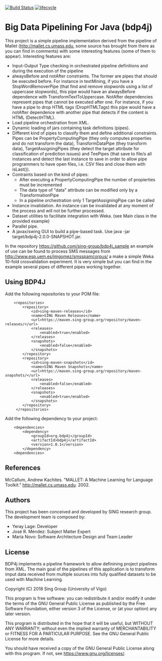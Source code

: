 [![Build Status](https://travis-ci.com/sing-group/bdp4j.svg?branch=master)](https://travis-ci.com/sing-group/bdp4j)
[![lifecycle](https://img.shields.io/badge/lifecycle-stable-brightgreen.svg)](https://www.tidyverse.org/lifecycle/#stable)

# Big Data Pipelining For Java (bdp4j)

This project is a simple pipeline implementation derived from the pipeline of Mallet 
(http://mallet.cs.umass.edu, some source has brought from there as you can find in comments) with 
some interesting features (some of them to appear). Interesting features are:

* Input-Output Type checking in orchestrated pipeline definitions and during the execution of the pipeline 
* alwaysBefore and notAfter constraints. The former are pipes that should be executed before. 
  For instance in textMining, if you have a StopWordRemoverPipe (that find and remove stopwords using 
  a list of uppercase stopwords), this pipe would have an alwaysBefore dependence with TransformTextToUppercase. 
  NotAfter dependencies represent pipes that cannot be executed after one. For instance, if you have a pipe 
  to drop HTML tags (DropHTMLTags) this pipe would have a notAfter dependence with another pipe that detects 
  if the content is HTML (DetectHTML).
* Load pipeline orchestration from XML.
* Dynamic loading of jars containing task definitions (pipes).
* Different kind of pipes to classify them and define additional constraints. Pipes can be 
  PropertyComputingPipe (they only computes properties and do not transform the data), 
  TransformDataPipe (they transform data), 
  TargetAssigningPipes (they detect the target attribute for classification of prediction issues) 
  and TeePipes (that save to file/s all instances and detect the last instance to save in order to allow pipe programmers 
  to have open files, i.e. CSV files and close them with isLast()).
* Contraints based on the kind of pipes: 
  * After executing a PropertyComputingPipe the number of propierties must be incremented
  * The data type of "data" attribute can be modified only by a TransformationPipe
  * In a pipeline orchestration only 1 TargetAssigningPipe can be called
* Instance invalidation. An instance can be invalidated at any moment of the process and will not be further processed.
* Dataset utilities to facilitate integration with Weka. (see Main class in the provided example)
* Parallel pipe.
* A javax/swing GUI to build a pipe-based task. Use java -jar target/bdp4j-2.0.0-SNAPSHOT.jar.

In the repository https://github.com/sing-group/bdp4j_sample an example of use can be found to process SMS messages from 
http://www.esp.uem.es/jmgomez/smsspamcorpus/ a make a simple Weka 10-fold crosvalidation experiment. It is very simple 
but you can find in the example several pipes of different pipes working together. 

## Using BDP4J
Add the following repositories to your POM file:

```
    <repositories>
        <repository>
            <id>sing-maven-releases</id>
            <name>SING Maven Releases</name>
            <url>https://maven.sing-group.org/repository/maven-releases/</url>
            <releases>
                <enabled>true</enabled>
            </releases>
            <snapshots>
                <enabled>false</enabled>
            </snapshots>
        </repository>
        <repository>
            <id>sing-maven-snapshots</id>
            <name>SING Maven Snapshots</name>
            <url>https://maven.sing-group.org/repository/maven-snapshots/</url>
            <releases>
                <enabled>false</enabled>
            </releases>
            <snapshots>
                <enabled>true</enabled>
            </snapshots>
        </repository>
     </repositories>
```
    
Add the following dependency to your project:

```
    <dependencies>
        <dependency>
            <groupId>org.bdp4j</groupId>
            <artifactId>bdp4j</artifactId>
            <version>1.0.1</version>
        </dependency>
    <dependencies>
```

## References
McCallum, Andrew Kachites.  "MALLET: A Machine Learning for Language Toolkit." http://mallet.cs.umass.edu. 2002.

## Authors
This project has been conceived and developed by SING research group.
The development team is composed by:
* Yeray Lage: Developer 
* José R. Méndez: Subject Matter Expert
* María Novo: Software Architecture Design and Team Leader

## License
BDP4j implements a pipeline framework to allow definining 
project pipelines from XML. The main goal of the pipelines of this 
application is to transform imput data received from multiple sources 
into fully qualified datasets to be used with Machine Learning.

Copyright (C) 2018  Sing Group (University of Vigo)

This program is free software: you can redistribute it and/or modify
it under the terms of the GNU General Public License as published by
the Free Software Foundation, either version 3 of the License, or
(at your option) any later version.

This program is distributed in the hope that it will be useful,
but WITHOUT ANY WARRANTY; without even the implied warranty of
MERCHANTABILITY or FITNESS FOR A PARTICULAR PURPOSE.  See the
GNU General Public License for more details.

You should have received a copy of the GNU General Public License
along with this program.  If not, see <https://www.gnu.org/licenses/>.
